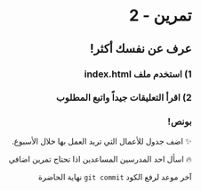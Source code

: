 <div dir=rtl>
  
#  تمرين - 2
## عرف عن نفسك أكثر!

### 1) استخدم ملف index.html
### 2) اقرأ التعليقات جيداً واتبع المطلوب

### بونص!
✨
اضف جدول للأعمال التي تريد العمل بها خلال الأسبوع.

🔥 
اسأل احد المدرسين المساعدين اذا تحتاج تمرين اضافي


آخر موعد لرفع الكود `git commit`
نهاية الحاضرة 
</div>
